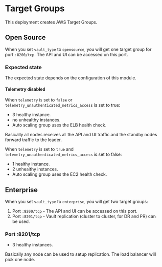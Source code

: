 # Target Groups

This deployment creates AWS Target Groups.

## Open Source

When you set `vault_type` to `opensource`, you will get one target group for port `:8200/tcp`. The API and UI can be accessed on this port.

### Expected state

The expected state depends on the configuration of this module.

#### Telemetry disabled

When `telemetry` is set to `false` or `telemetry_unauthenticated_metrics_access` is set to true:

- 3 healthy instance.
- no unhealthy instances.
- Auto scaling group uses the ELB health check.

Basically all nodes receives all the API and UI traffic and the standby nodes forward traffic to the leader.

When `telemetry` is set to `true` and `telemetry_unauthenticated_metrics_access` is set to false:

- 1 healthy instance.
- 2 unhealthy instances.
- Auto scaling group uses the EC2 health check.

## Enterprise

When you set `vault_type` to `enterprise`, you will get two target groups:

1. Port `:8200/tcp` - The API and UI can be accessed on this port.
2. Port `:8201/tcp` - Vault replication (cluster to cluster, for DR and PR) can be used.

### Port :8201/tcp

- 3 healthy instances.

Basically any node can be used to setup replication. The load balancer will pick one node.
